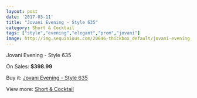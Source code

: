 ```yaml
---
layout: post
date: '2017-03-11'
title: "Jovani Evening - Style 635"
category: Short & Cocktail
tags: ["style","evening","elegant","prom","jovani"]
image: http://img.sequinious.com/20646-thickbox_default/jovani-evening-style-635.jpg
---
```

Jovani Evening - Style 635

On Sales: **$398.99**
<a href="https://www.sequinious.com/short-cocktail/9181-jovani-evening-style-635.html"><amp-img layout="responsive" width="600" height="600" src="//img.sequinious.com/20646-thickbox_default/jovani-evening-style-635.jpg" alt="Jovani Evening - Style 635 0" /></a>
<a href="https://www.sequinious.com/short-cocktail/9181-jovani-evening-style-635.html"><amp-img layout="responsive" width="600" height="600" src="//img.sequinious.com/20648-thickbox_default/jovani-evening-style-635.jpg" alt="Jovani Evening - Style 635 1" /></a>
<a href="https://www.sequinious.com/short-cocktail/9181-jovani-evening-style-635.html"><amp-img layout="responsive" width="600" height="600" src="//img.sequinious.com/20647-thickbox_default/jovani-evening-style-635.jpg" alt="Jovani Evening - Style 635 2" /></a>

Buy it: [Jovani Evening - Style 635](https://www.sequinious.com/short-cocktail/9181-jovani-evening-style-635.html "Jovani Evening - Style 635")

View more: [Short & Cocktail](https://www.sequinious.com/9-short-cocktail "Short & Cocktail")